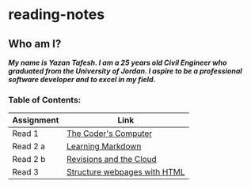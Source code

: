 # reading-notes

## Who am I?

***My name is Yazan Tafesh. I am a 25 years old Civil Engineer who graduated from the University of Jordan. I aspire to be a professional software developer and to excel in my field.***

### Table of Contents:

|   Assignment   |   Link                                   |
|----------------|------------------------------------------|
|   Read 1       |[The Coder's Computer](read01.md)         |
|   Read 2 a     |[Learning Markdown](read02a.md)           |
|   Read 2 b     |[Revisions and the Cloud](read02b.md)     |
|   Read 3       |[Structure webpages with HTML](read03.md) |
